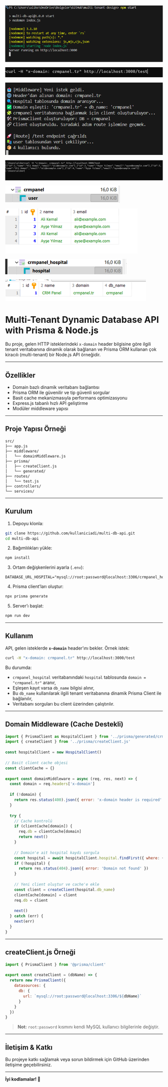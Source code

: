 ![alt text]({4BE95D46-A258-44C4-A264-8E118DB31B81}.png)


![alt text]({68DBAB86-AFE9-461B-A24F-949389470E81}.png)


![alt text]({3022AB59-D953-4EF3-8736-AD2D15DE8CED}.png)



![alt text]({1FA4A7AB-776F-4ACF-A64C-C4881A7E8E29}.png)



![alt text]({F78130F7-CD37-4E27-9913-55A2E496B2E3}.png)

![alt text]({23F17F8E-614E-4066-8A87-C353AA56F9D6}.png)

![alt text]({05AA15EA-F13B-4512-A8C2-7D6DB8C2043E}.png)


![alt text]({7BFE4F0C-1766-47D7-ACC4-BCD6F2EB4FFA}.png)

# Multi-Tenant Dynamic Database API with Prisma & Node.js

Bu proje, gelen HTTP isteklerindeki `x-domain` header bilgisine göre ilgili tenant veritabanına dinamik olarak bağlanan ve Prisma ORM kullanan çok kiracılı (multi-tenant) bir Node.js API örneğidir.

---

## Özellikler

- Domain bazlı dinamik veritabanı bağlantısı  
- Prisma ORM ile güvenilir ve tip güvenli sorgular  
- Basit cache mekanizmasıyla performans optimizasyonu  
- Express.js tabanlı hızlı API geliştirme  
- Modüler middleware yapısı  

---

## Proje Yapısı Örneği

```
src/
├── app.js
├── middleware/
│   └── domainMiddleware.js
├── prisma/
│   ├── createClient.js
│   └── generated/
├── routes/
│   └── test.js
├── controllers/
└── services/
```

---

## Kurulum

1. Depoyu klonla:

```bash
git clone https://github.com/kullaniciadi/multi-db-api.git
cd multi-db-api
```

2. Bağımlılıkları yükle:

```bash
npm install
```

3. Ortam değişkenlerini ayarla (`.env`):

```env
DATABASE_URL_HOSPITAL="mysql://root:password@localhost:3306/crmpanel_hospital"
```

4. Prisma client’ları oluştur:

```bash
npx prisma generate
```

5. Server’ı başlat:

```bash
npm run dev
```

---

## Kullanım

API, gelen isteklerde **`x-domain`** header’ını bekler. Örnek istek:

```bash
curl -H "x-domain: crmpanel.tr" http://localhost:3000/test
```

Bu durumda:

- `crmpanel_hospital` veritabanındaki `hospital` tablosunda `domain = "crmpanel.tr"` aranır,
- Eşleşen kayıt varsa `db_name` bilgisi alınır,
- Bu `db_name` kullanılarak ilgili tenant veritabanına dinamik Prisma Client ile bağlanılır,
- Veritabanı sorguları bu client üzerinden çalıştırılır.

---

## Domain Middleware (Cache Destekli)

```js
import { PrismaClient as HospitalClient } from '../prisma/generated/crmpanel_hospital/index.js'
import { createClient } from '../prisma/createClient.js'

const hospitalClient = new HospitalClient()

// Basit client cache objesi
const clientCache = {}

export const domainMiddleware = async (req, res, next) => {
  const domain = req.headers['x-domain']

  if (!domain) {
    return res.status(400).json({ error: 'x-domain header is required' })
  }

  try {
    // Cache kontrolü
    if (clientCache[domain]) {
      req.db = clientCache[domain]
      return next()
    }

    // Domain'e ait hospital kaydı sorgula
    const hospital = await hospitalClient.hospital.findFirst({ where: { domain } })
    if (!hospital) {
      return res.status(404).json({ error: 'Domain not found' })
    }

    // Yeni client oluştur ve cache'e ekle
    const client = createClient(hospital.db_name)
    clientCache[domain] = client
    req.db = client

    next()
  } catch (err) {
    next(err)
  }
}
```

---

## createClient.js Örneği

```js
import { PrismaClient } from '@prisma/client'

export const createClient = (dbName) => {
  return new PrismaClient({
    datasources: {
      db: {
        url: `mysql://root:password@localhost:3306/${dbName}`
      }
    }
  })
}
```

> **Not:** `root:password` kısmını kendi MySQL kullanıcı bilgilerinle değiştir.

---

## İletişim & Katkı

Bu projeye katkı sağlamak veya sorun bildirmek için GitHub üzerinden iletişime geçebilirsiniz.

---

**İyi kodlamalar! 🚀**
